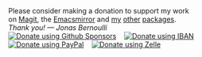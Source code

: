<div id="donate">
  <div>
	Please consider making a donation to support my work <br> on
	<a href="https://magit.vc">Magit</a>, the
	<a href="https://emacsmirror.net">Emacsmirror</a> and
	<a href="https://github.com/tarsius">my</a>
	<a href="https://github.com/emacscollective">other</a>
	<a href="https://github.com/magit">packages</a>.
  </div>
  <div>
    <em>Thank you! — Jonas Bernoulli</em>
  </div>
  <div>
    <a href="https://github.com/sponsors/tarsius">
      <img title="Donate using Github Sponsors"
           alt="Donate using Github Sponsors"
           src="https://magit.vc/assets/github-sponsors-50px.png"></a>
    &nbsp;&nbsp;
    <a href="https://magit.vc/donate#iban">
      <img title="Donate using IBAN"
           alt="Donate using IBAN"
           src="https://magit.vc/assets/iban.png"></a>
    <br>
    <a href="https://www.paypal.me/JonasBernoulli/25">
      <img title="Donate using PayPal"
           alt="Donate using PayPal"
           src="https://magit.vc/assets/paypal.png"></a>
    &nbsp;&nbsp;
    <a href="https://magit.vc/donate#zelle">
      <img title="Donate using Zelle"
           alt="Donate using Zelle"
           src="https://magit.vc/assets/zelle.png"></a>
  </div>
</div>
